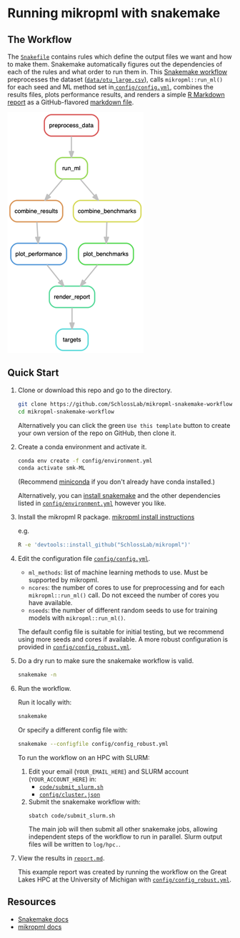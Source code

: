 # Running mikropml with snakemake

## The Workflow

The [`Snakefile`](Snakefile) contains rules which define the output files we want and how to make them.
Snakemake automatically figures out the dependencies of each of the rules and
what order to run them in.
This [Snakemake workflow](Snakefile) preprocesses the dataset ([`data/otu_large.csv`](data/otu_large.csv)),
calls `mikropml::run_ml()` for each seed and ML method set in[ `config/config.yml`](config/config.yml),
combines the results files,
plots performance results,
and renders a simple [R Markdown report](report.Rmd) as a GitHub-flavored [markdown file](report.md).

![rulegraph](figures/rulegraph.png)

## Quick Start

1. Clone or download this repo and go to the directory.

    ``` sh
    git clone https://github.com/SchlossLab/mikropml-snakemake-workflow
    cd mikropml-snakemake-workflow
    ```

    Alternatively you can click the green `Use this template` button to create
    your own version of the repo on GitHub, then clone it.

1. Create a conda environment and activate it.
    ``` sh
    conda env create -f config/environment.yml
    conda activate smk-ML
    ```
    (Recommend [miniconda](https://docs.conda.io/en/latest/miniconda.html) if you don't already have conda installed.)

    Alternatively, you can [install snakemake](https://snakemake.readthedocs.io/en/stable/getting_started/installation.html) and the other dependencies listed in [`config/environment.yml`](config/environment.yml) however you like.
1. Install the mikropml R package. [mikropml install instructions](https://github.com/SchlossLab/mikropml#installation)

    e.g.
    ``` sh
    R -e 'devtools::install_github("SchlossLab/mikropml")'
    ```
1. Edit the configuration file [`config/config.yml`](config/config.yml).
    - `ml_methods`: list of machine learning methods to use. Must be supported by mikropml.
    - `ncores`: the number of cores to use for preprocessing and for each `mikropml::run_ml()` call. Do not exceed the number of cores you have available.
    - `nseeds`: the number of different random seeds to use for training models with `mikropml::run_ml()`.

    The default config file is suitable
    for initial testing, but we recommend using more seeds and cores if available.
    A more robust configuration is provided in [`config/config_robust.yml`](config/config_robust.yml).

1. Do a dry run to make sure the snakemake workflow is valid.
    ``` sh
    snakemake -n
    ```
1. Run the workflow.

    Run it locally with:
    ``` sh
    snakemake
    ```

    Or specify a different config file with:
    ``` sh
    snakemake --configfile config/config_robust.yml
    ```

    To run the workflow on an HPC with SLURM:

    1. Edit your email (`YOUR_EMAIL_HERE`) and SLURM account (`YOUR_ACCOUNT_HERE`) in:
        - [`code/submit_slurm.sh`](code/submit_slurm.sh)
        - [`config/cluster.json`](config/cluster.json)
    1. Submit the snakemake workflow with:
        ``` µsh
        sbatch code/submit_slurm.sh
        ```
        The main job will then submit all other snakemake jobs, allowing
        independent steps of the workflow to run in parallel.
        Slurm output files will be written to `log/hpc.`.
1. View the results in [`report.md`](report.md).

    This example report was created by running the workflow on the Great Lakes HPC at the University of Michigan with [`config/config_robust.yml`](config/config_robust.yml).

## Resources

- [Snakemake docs](https://snakemake.readthedocs.io/en/stable)
- [mikropml docs](http://www.schlosslab.org/mikropml/)
